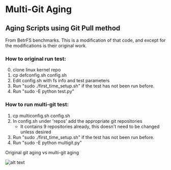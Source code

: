 # Multi-Git Aging
Aging Scripts using Git Pull method
-----------------------------------
From BetrFS benchmarks. This is a modification of that code, and except for the modifications is their original work. 

### How to original run test:
0. clone linux kernel repo
1. cp defconfig.sh config.sh
2. Edit config.sh with fs info and test parameters
3. Run "sudo ./first_time_setup.sh" if the test has not been run before.
4. Run "sudo -E python test.py"

### How to run multi-git test:
1. cp multiconfig.sh config.sh
2. In config.sh under 'repos' add the appropriate git repositories
	- It contains 9 repositories already, this doesn't need to be changed unless desired
3. Run "sudo ./first_time_setup.sh" if the test has not been run before.
4. Run "sudo -E python multigit.py"

Original git aging vs multi-git aging

![alt text](https://i.imgur.com/v2RnDMC.png)
